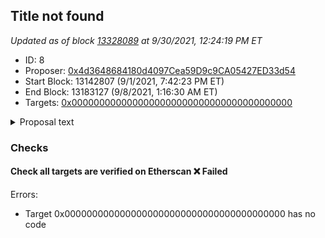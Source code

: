 ## Title not found

_Updated as of block [13328089](https://etherscan.io/block/13328089) at 9/30/2021, 12:24:19 PM ET_

- ID: 8
- Proposer: [0x4d3648684180d4097Cea59D9c9CA05427ED33d54](https://etherscan.io/address/0x4d3648684180d4097Cea59D9c9CA05427ED33d54)
- Start Block: 13142807 (9/1/2021, 7:42:23 PM ET)
- End Block: 13183127 (9/8/2021, 1:16:30 AM ET)
- Targets: [0x0000000000000000000000000000000000000000](https://etherscan.io/address/0x0000000000000000000000000000000000000000#code)

<details>
  <summary>Proposal text</summary>

> ""
</details>

### Checks
#### Check all targets are verified on Etherscan ❌ Failed
  
Errors:
- Target 0x0000000000000000000000000000000000000000 has no code




